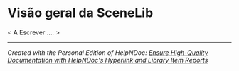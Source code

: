 # Visão geral da SceneLib

\< A Escrever .... \>

***
_Created with the Personal Edition of HelpNDoc: [Ensure High-Quality Documentation with HelpNDoc's Hyperlink and Library Item Reports](<https://www.helpndoc.com/feature-tour/advanced-project-analyzer/>)_
